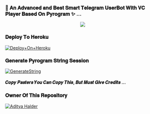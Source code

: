 ### 🥀 𝐀𝐧 𝐀𝐝𝐯𝐚𝐧𝐜𝐞𝐝 𝐚𝐧𝐝 𝐁𝐞𝐬𝐭 𝐒𝐦𝐚𝐫𝐭 𝐓𝐞𝐥𝐞𝐠𝐫𝐚𝐦 𝐔𝐬𝐞𝐫𝐁𝐨𝐭 𝐖𝐢𝐭𝐡 𝐕𝐂 𝐏𝐥𝐚𝐲𝐞𝐫 𝐁𝐚𝐬𝐞𝐝 𝐎𝐧 𝐏𝐲𝐫𝐨𝐠𝐫𝐚𝐦 ✨ ...


<p align="center"><a href="https://t.me/adityahalder"><img src="https://telegra.ph/file/027283ee9defebc3298b8.png"></a></p>




### 𝐃𝐞𝐩𝐥𝐨𝐲 𝐓𝐨 𝐇𝐞𝐫𝐨𝐤𝐮

[![Deploy+On+Heroku](https://www.herokucdn.com/deploy/button.svg)](https://heroku.com/deploy?template=https://github.com/GeniusBoi/Genius-Userbot)



### 𝐆𝐞𝐧𝐞𝐫𝐚𝐭𝐞 𝐏𝐲𝐫𝐨𝐠𝐫𝐚𝐦 𝐒𝐭𝐫𝐢𝐧𝐠 𝐒𝐞𝐬𝐬𝐢𝐨𝐧

[![GenerateString](https://img.shields.io/badge/repl.it-generateString-yellowgreen)](https://replit.com/@AdityaHalder/StringSession)



#### 𝑪𝒐𝒑𝒚 𝑷𝒂𝒔𝒕𝒆𝒓𝒔 𝒀𝒐𝒖 𝑪𝒂𝒏 𝑪𝒐𝒑𝒚 𝑻𝒉𝒊𝒔, 𝑩𝒖𝒕 𝑴𝒖𝒔𝒕 𝑮𝒊𝒗𝒆 𝑪𝒓𝒆𝒅𝒊𝒕𝒔 ...

### 𝐎𝐰𝐧𝐞𝐫 𝐎𝐟 𝐓𝐡𝐢𝐬 𝐑𝐞𝐩𝐨𝐬𝐢𝐭𝐨𝐫𝐲
[![Aditya Halder](https://te.legra.ph/file/8f9d2a593854d0c736201.png)](https://t.me/AdityaHalder)
